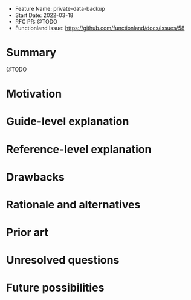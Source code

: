 - Feature Name: private-data-backup
- Start Date: 2022-03-18
- RFC PR: @TODO
- Functionland Issue: https://github.com/functionland/docs/issues/58


# Summary
[summary]: #summary

@TODO

# Motivation
[motivation]: #motivation

# Guide-level explanation
[guide-level-explanation]: #guide-level-explanation


# Reference-level explanation
[reference-level-explanation]: #reference-level-explanation

# Drawbacks
[drawbacks]: #drawbacks


# Rationale and alternatives
[rationale-and-alternatives]: #rationale-and-alternatives

# Prior art
[prior-art]: #prior-art

# Unresolved questions
[unresolved-questions]: #unresolved-questions

# Future possibilities
[future-possibilities]: #future-possibilities

